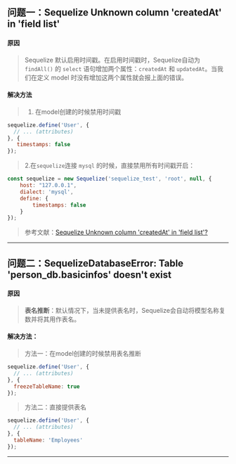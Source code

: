 ## 问题一：Sequelize Unknown column 'createdAt' in 'field list'

#### 原因
> Sequelize 默认启用时间戳。在启用时间戳时，Sequelize自动为 `findAll()` 的 `select` 语句增加两个属性：`createdAt` 和 `updatedAt`。当我们在定义 model 时没有增加这两个属性就会报上面的错误。

#### 解决方法
> 1. 在model创建的时候禁用时间戳

```js
sequelize.define('User', {
  // ... (attributes)
}, {
   timestamps: false
});
```
> 2.在`sequelize`连接 `mysql` 的时候，直接禁用所有时间戳开启：

```js
const sequelize = new Sequelize('sequelize_test', 'root', null, {
    host: "127.0.0.1",
    dialect: 'mysql',
    define: {
        timestamps: false
    }
});
```

> 参考文献：[Sequelize Unknown column 'createdAt' in 'field list'?](https://blog.csdn.net/xgangzai/article/details/90614400)

***

## 问题二：SequelizeDatabaseError: Table 'person_db.basicinfos' doesn't exist

#### 原因
> **表名推断**：默认情况下，当未提供表名时，Sequelize会自动将模型名称复数并将其用作表名。

#### 解决方法：
> 方法一：在model创建的时候禁用表名推断
```js
sequelize.define('User', {
  // ... (attributes)
}, {
  freezeTableName: true
});
```
> 方法二：直接提供表名
```js
sequelize.define('User', {
  // ... (attributes)
}, {
  tableName: 'Employees'
});
```
***
